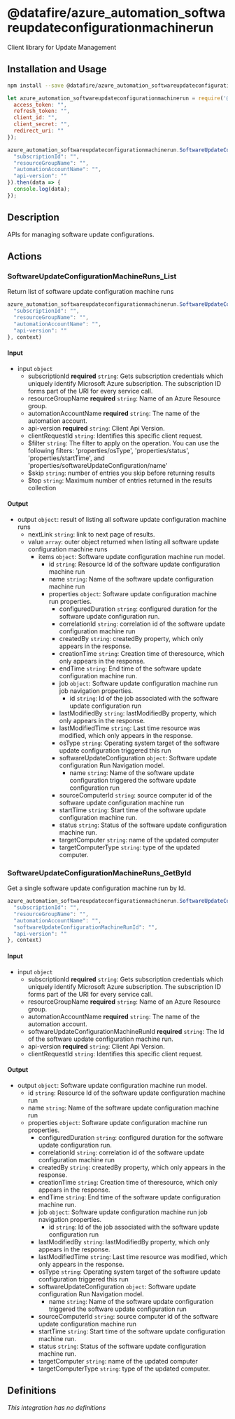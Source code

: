 # @datafire/azure_automation_softwareupdateconfigurationmachinerun

Client library for Update Management

## Installation and Usage
```bash
npm install --save @datafire/azure_automation_softwareupdateconfigurationmachinerun
```
```js
let azure_automation_softwareupdateconfigurationmachinerun = require('@datafire/azure_automation_softwareupdateconfigurationmachinerun').create({
  access_token: "",
  refresh_token: "",
  client_id: "",
  client_secret: "",
  redirect_uri: ""
});

azure_automation_softwareupdateconfigurationmachinerun.SoftwareUpdateConfigurationMachineRuns_List({
  "subscriptionId": "",
  "resourceGroupName": "",
  "automationAccountName": "",
  "api-version": ""
}).then(data => {
  console.log(data);
});
```

## Description

APIs for managing software update configurations.

## Actions

### SoftwareUpdateConfigurationMachineRuns_List
Return list of software update configuration machine runs


```js
azure_automation_softwareupdateconfigurationmachinerun.SoftwareUpdateConfigurationMachineRuns_List({
  "subscriptionId": "",
  "resourceGroupName": "",
  "automationAccountName": "",
  "api-version": ""
}, context)
```

#### Input
* input `object`
  * subscriptionId **required** `string`: Gets subscription credentials which uniquely identify Microsoft Azure subscription. The subscription ID forms part of the URI for every service call.
  * resourceGroupName **required** `string`: Name of an Azure Resource group.
  * automationAccountName **required** `string`: The name of the automation account.
  * api-version **required** `string`: Client Api Version.
  * clientRequestId `string`: Identifies this specific client request.
  * $filter `string`: The filter to apply on the operation. You can use the following filters: 'properties/osType', 'properties/status', 'properties/startTime', and 'properties/softwareUpdateConfiguration/name'
  * $skip `string`: number of entries you skip before returning results
  * $top `string`: Maximum number of entries returned in the results collection

#### Output
* output `object`: result of listing all software update configuration machine runs
  * nextLink `string`: link to next page of results.
  * value `array`: outer object returned when listing all software update configuration machine runs
    * items `object`: Software update configuration machine run model.
      * id `string`: Resource Id of the software update configuration machine run
      * name `string`: Name of the software update configuration machine run
      * properties `object`: Software update configuration machine run properties.
        * configuredDuration `string`: configured duration for the software update configuration run.
        * correlationId `string`: correlation id of the software update configuration machine run
        * createdBy `string`: createdBy property, which only appears in the response.
        * creationTime `string`: Creation time of theresource, which only appears in the response.
        * endTime `string`: End time of the software update configuration machine run.
        * job `object`: Software update configuration machine run job navigation properties.
          * id `string`: Id of the job associated with the software update configuration run
        * lastModifiedBy `string`: lastModifiedBy property, which only appears in the response.
        * lastModifiedTime `string`: Last time resource was modified, which only appears in the response.
        * osType `string`: Operating system target of the software update configuration triggered this run
        * softwareUpdateConfiguration `object`: Software update configuration Run Navigation model.
          * name `string`: Name of the software update configuration triggered the software update configuration run
        * sourceComputerId `string`: source computer id of the software update configuration machine run
        * startTime `string`: Start time of the software update configuration machine run.
        * status `string`: Status of the software update configuration machine run.
        * targetComputer `string`: name of the updated computer
        * targetComputerType `string`: type of the updated computer.

### SoftwareUpdateConfigurationMachineRuns_GetById
Get a single software update configuration machine run by Id.


```js
azure_automation_softwareupdateconfigurationmachinerun.SoftwareUpdateConfigurationMachineRuns_GetById({
  "subscriptionId": "",
  "resourceGroupName": "",
  "automationAccountName": "",
  "softwareUpdateConfigurationMachineRunId": "",
  "api-version": ""
}, context)
```

#### Input
* input `object`
  * subscriptionId **required** `string`: Gets subscription credentials which uniquely identify Microsoft Azure subscription. The subscription ID forms part of the URI for every service call.
  * resourceGroupName **required** `string`: Name of an Azure Resource group.
  * automationAccountName **required** `string`: The name of the automation account.
  * softwareUpdateConfigurationMachineRunId **required** `string`: The Id of the software update configuration machine run.
  * api-version **required** `string`: Client Api Version.
  * clientRequestId `string`: Identifies this specific client request.

#### Output
* output `object`: Software update configuration machine run model.
  * id `string`: Resource Id of the software update configuration machine run
  * name `string`: Name of the software update configuration machine run
  * properties `object`: Software update configuration machine run properties.
    * configuredDuration `string`: configured duration for the software update configuration run.
    * correlationId `string`: correlation id of the software update configuration machine run
    * createdBy `string`: createdBy property, which only appears in the response.
    * creationTime `string`: Creation time of theresource, which only appears in the response.
    * endTime `string`: End time of the software update configuration machine run.
    * job `object`: Software update configuration machine run job navigation properties.
      * id `string`: Id of the job associated with the software update configuration run
    * lastModifiedBy `string`: lastModifiedBy property, which only appears in the response.
    * lastModifiedTime `string`: Last time resource was modified, which only appears in the response.
    * osType `string`: Operating system target of the software update configuration triggered this run
    * softwareUpdateConfiguration `object`: Software update configuration Run Navigation model.
      * name `string`: Name of the software update configuration triggered the software update configuration run
    * sourceComputerId `string`: source computer id of the software update configuration machine run
    * startTime `string`: Start time of the software update configuration machine run.
    * status `string`: Status of the software update configuration machine run.
    * targetComputer `string`: name of the updated computer
    * targetComputerType `string`: type of the updated computer.



## Definitions

*This integration has no definitions*
